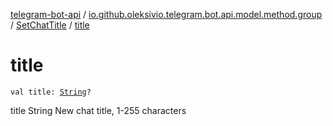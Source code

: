 [telegram-bot-api](../../index.md) / [io.github.oleksivio.telegram.bot.api.model.method.group](../index.md) / [SetChatTitle](index.md) / [title](./title.md)

# title

`val title: `[`String`](https://kotlinlang.org/api/latest/jvm/stdlib/kotlin/-string/index.html)`?`

title String New chat title, 1-255 characters

